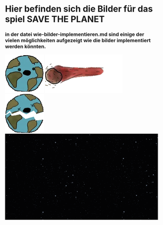 # Hier befinden sich die Bilder für das spiel SAVE THE PLANET
### in der datei wie-bilder-implementieren.md sind einige der vielen möglichkeiten aufgezeigt wie die bilder implementiert werden könnten.

![spieler](erde.png)
![gegner](asteroid.png)
![toter spieler](erde_over.png)
![hintergrund](weltall.png)
